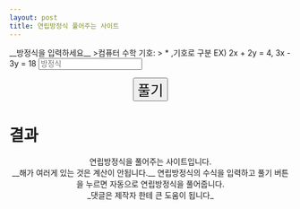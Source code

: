 ```yaml
---
layout: post
title: 연립방정식 풀어주는 사이트
---
```

<script src="https://cdn.jsdelivr.net/npm/nerdamer@0.7.16/nerdamer.core.js"></script>
<script src="https://cdn.jsdelivr.net/npm/nerdamer@0.7.16/Algebra.js"></script>
<script src="https://cdn.jsdelivr.net/npm/nerdamer@0.7.16/Calculus.js"></script>
<script src="https://cdn.jsdelivr.net/npm/nerdamer@0.7.16/Solve.js"></script>
<link href="https://stackpath.bootstrapcdn.com/bootstrap/4.1.3/css/bootstrap.min.css" rel="stylesheet" integrity="sha384-MCw98/SFnGE8fJT3GXwEOngsV7Zt27NXFoaoApmYm81iuXoPkFOJwJ8ERdknLPMO" crossorigin="anonymous">
__방정식을 입력하세요__
>컴퓨터 수학 기호:
> * ,기호로 구분 
EX) 2x + 2y = 4, 3x - 3y = 18

<input id="boxer" type="text" class="form-control" placeholder="방정식" aria-label="eq" aria-describedby="basic-addon1">
<p style="text-align:center;">
    <button class="btn" style="font-size:25px;" onclick="solve()">풀기</button>
    <h1 id="whatisX">결과  </h1>
</p>

<script>
    function solve(){
        var data = document.getElementById('boxer').value;
        document.getElementById('whatisX').innerHTML = '결과  '+ nerdamer.solveEquations(data.split(",")).toString().replace("/","÷").replace("[","").replace("]","");
    }
</script>

<p style="text-align:center;">
연립방정식을 풀어주는 사이트입니다.<br>
__해가 여러게 있는 것은 계산이 안됩니다.__
연립방정식의 수식을 입력하고 풀기 버튼을 누르면 자동으로 연립방정식을 풀어줍니다.<br>
_댓글은 제작자 한테 큰 도움이 됩니다_
</p>
